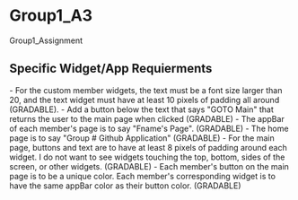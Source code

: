 # Group1_A3
Group1_Assignment<br>
<h2>Specific Widget/App Requierments</h2>
- For the custom member widgets, the text must be a font size larger than 20, and the text widget must have at least 10 pixels of padding all around (GRADABLE).
- Add a button below the text that says "GOTO Main" that returns the user to the main page when clicked (GRADABLE)
- The appBar of each member's page is to say "Fname's Page". (GRADABLE)
- The home page is to say "Group # Github Application" (GRADABLE) 
- For the main page, buttons and text are to have at least 8 pixels of padding around each widget. I do not want to see widgets touching the top, bottom, sides of the screen, or other widgets. (GRADABLE)
- Each member's button on the main page is to be a unique color. Each member's corresponding widget is to have the same appBar color as their button color. (GRADABLE)
